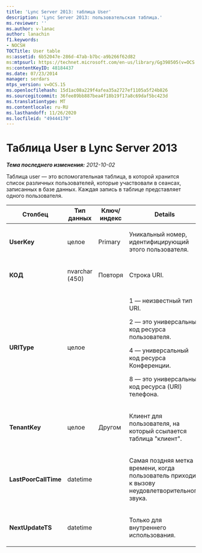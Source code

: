 ```yaml
---
title: 'Lync Server 2013: таблица User'
description: 'Lync Server 2013: пользовательская таблица.'
ms.reviewer: ''
ms.author: v-lanac
author: lanachin
f1.keywords:
- NOCSH
TOCTitle: User table
ms:assetid: 6b52047e-286d-47ab-b7bc-a9b266f62d82
ms:mtpsurl: https://technet.microsoft.com/en-us/library/Gg398505(v=OCS.15)
ms:contentKeyID: 48184437
ms.date: 07/23/2014
manager: serdars
mtps_version: v=OCS.15
ms.openlocfilehash: 15d1ac08a229f4afea35a2727ef1105a5f24b826
ms.sourcegitcommit: 36fee89bb887bea4f18b19f17a8c69daf5bc423d
ms.translationtype: MT
ms.contentlocale: ru-RU
ms.lasthandoff: 11/26/2020
ms.locfileid: "49444170"
---
```

# <a name="user-table-in-lync-server-2013"></a>Таблица User в Lync Server 2013

<div data-xmlns="http://www.w3.org/1999/xhtml">

<div class="topic" data-xmlns="http://www.w3.org/1999/xhtml" data-msxsl="urn:schemas-microsoft-com:xslt" data-cs="https://msdn.microsoft.com/">

<div data-asp="https://msdn2.microsoft.com/asp">



</div>

<div id="mainSection">

<div id="mainBody">

<span> </span>

_**Тема последнего изменения:** 2012-10-02_

Таблица user — это вспомогательная таблица, в которой хранится список различных пользователей, которые участвовали в сеансах, записанных в базе данных. Каждая запись в таблице представляет одного пользователя.


<table>
<colgroup>
<col style="width: 25%" />
<col style="width: 25%" />
<col style="width: 25%" />
<col style="width: 25%" />
</colgroup>
<thead>
<tr class="header">
<th><strong>Столбец</strong></th>
<th><strong>Тип данных</strong></th>
<th><strong>Ключ/индекс</strong></th>
<th><strong>Details</strong></th>
</tr>
</thead>
<tbody>
<tr class="odd">
<td><p><strong>UserKey</strong></p></td>
<td><p>целое</p></td>
<td><p>Primary</p></td>
<td><p>Уникальный номер, идентифицирующий этого пользователя.</p></td>
</tr>
<tr class="even">
<td><p><strong>КОД</strong></p></td>
<td><p>nvarchar (450)</p></td>
<td><p>Повторя</p></td>
<td><p>Строка URI.</p></td>
</tr>
<tr class="odd">
<td><p><strong>URIType</strong></p></td>
<td><p>целое</p></td>
<td></td>
<td><p>1 — неизвестный тип URI.</p>
<p>2 — это универсальный код ресурса пользователя.</p>
<p>4 — универсальный код ресурса Конференции.</p>
<p>8 — это универсальный код ресурса (URI) телефона.</p></td>
</tr>
<tr class="even">
<td><p><strong>TenantKey</strong></p></td>
<td><p>целое</p></td>
<td><p>Другом</p></td>
<td><p>Клиент для пользователя, на который ссылается таблица "клиент".</p></td>
</tr>
<tr class="odd">
<td><p><strong>LastPoorCallTime</strong></p></td>
<td><p>datetime</p></td>
<td></td>
<td><p>Самая поздняя метка времени, когда пользователь приходил к вызову неудовлетворительного звука.</p></td>
</tr>
<tr class="even">
<td><p><strong>NextUpdateTS</strong></p></td>
<td><p>datetime</p></td>
<td></td>
<td><p>Только для внутреннего использования.</p></td>
</tr>
</tbody>
</table>


</div>

<span> </span>

</div>

</div>

</div>

